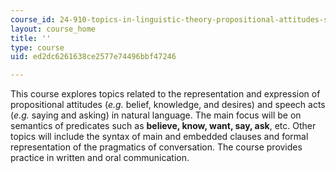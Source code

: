 ```yaml
---
course_id: 24-910-topics-in-linguistic-theory-propositional-attitudes-spring-2009
layout: course_home
title: ''
type: course
uid: ed2dc6261638ce2577e74496bbf47246

---
```

This course explores topics related to the representation and expression of propositional attitudes (_e.g._ belief, knowledge, and desires) and speech acts (_e.g._ saying and asking) in natural language. The main focus will be on semantics of predicates such as **believe, know, want, say, ask**, etc. Other topics will include the syntax of main and embedded clauses and formal representation of the pragmatics of conversation. The course provides practice in written and oral communication.
